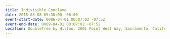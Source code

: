 ```yaml
---
title: Indivisible Conclave
date: 2018-03-08 05:30:00 -08:00
event-start-date: 0006-04-01 00:07:02 -07:52
event-end-date: 0009-04-01 00:07:02 -07:52
Location: DoubleTree by Hilton, 2001 Point West Way, Sacramento, California, 95815
---
```


